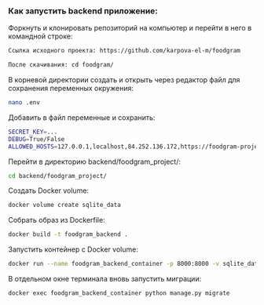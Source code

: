 
### Как запустить backend приложение:

Форкнуть и клонировать репозиторий на компьютер и перейти в него в командной строке:
~~~bash
Ссылка исходного проекта: https://github.com/karpova-el-m/foodgram
~~~
~~~bash
После скачивания: cd foodgram/
~~~

В корневой директории создать и открыть через редактор файл для сохранения переменных окружения:

~~~bash
nano .env
~~~

Добавить в файл переменные и сохранить:
~~~bash
SECRET_KEY=...
DEBUG=True/False
ALLOWED_HOSTS=127.0.0.1,localhost,84.252.136.172,https://foodgram-project.ddnsking.com/
~~~

Перейти в директорию backend/foodgram_project/:
~~~bash
cd backend/foodgram_project/
~~~

Создать Docker volume:
~~~bash
docker volume create sqlite_data
~~~

Собрать образ из Dockerfile:
~~~bash
docker build -t foodgram_backend .
~~~

Запустить контейнер с Docker volume:
~~~bash
docker run --name foodgram_backend_container -p 8000:8000 -v sqlite_data:/data foodgram_backend
~~~

В отдельном окне терминала вновь запустить миграции:
~~~bash
docker exec foodgram_backend_container python manage.py migrate
~~~
